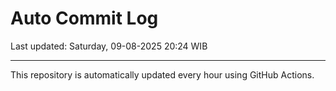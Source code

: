 # Auto Commit Log

Last updated: Saturday, 09-08-2025 20:24 WIB

---

This repository is automatically updated every hour using GitHub Actions.

